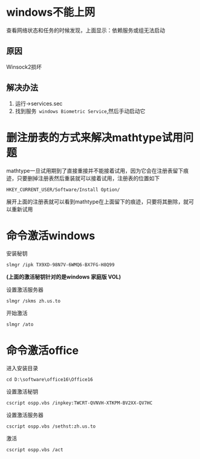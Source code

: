 #  windows不能上网
查看网络状态和任务的时候发现，上面显示：依赖服务或组无法启动
## 原因
Winsock2损坏
## 解决办法
1. 运行->services.sec
2. 找到服务` windows Biometric Service`,然后手动启动它
#  删注册表的方式来解决mathtype试用问题
mathtype一旦试用期到了直接重接并不能接着试用，因为它会在注册表留下痕迹，只要删掉注册表然后重装就可以接着试用，注册表的位置如下

```
HKEY_CURRENT_USER/Software/Install Option/
```
展开上面的注册表就可以看到mathtype在上面留下的痕迹，只要将其删除，就可以重新试用
# 命令激活windows
安装秘钥

```
slmgr /ipk TX9XD-98N7V-6WMQ6-BX7FG-H8Q99 
```
**(上面的激活秘钥针对的是windows 家庭版 VOL)**

设置激活服务器

```
slmgr /skms zh.us.to
```
开始激活

```
slmgr /ato
```
# 命令激活office
进入安装目录

```
cd D:\software\office16\Office16
```
设置激活秘钥

```
cscript ospp.vbs /inpkey:TWCRT-QVNVH-XTKPM-BV2XX-QV7HC
```
设置激活服务器

```
cscript ospp.vbs /sethst:zh.us.to
```
激活
```
cscript ospp.vbs /act
```
